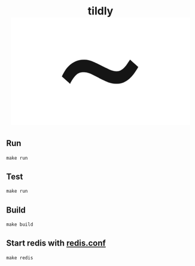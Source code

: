 <div align="center">
	<h1>
		<div>tildly</div>
		<img src="./.gitlab/assets/tildly-small.png" alt="tildly" width="480">
	</h1>
</div>

## Run

```makefile
make run
```

## Test

```makefile
make run
```

## Build

```makefile
make build
```

## Start redis with [redis.conf](./redis.conf)

```makefile
make redis
```
